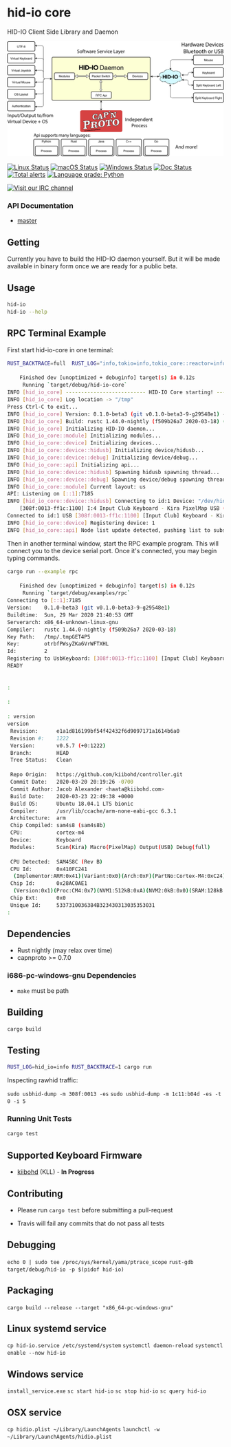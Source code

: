# hid-io core
HID-IO Client Side Library and Daemon

![Overview](misc/images/HID-IO_Overview.png)

[![Linux Status](https://github.com/hid-io/hid-io-core/workflows/Rust%20Linux/badge.svg)](https://github.com/hid-io/hid-io-core/actions)
[![macOS Status](https://github.com/hid-io/hid-io-core/workflows/Rust%20macOS/badge.svg)](https://github.com/hid-io/hid-io-core/actions)
[![Windows Status](https://github.com/hid-io/hid-io-core/workflows/Rust%20Windows/badge.svg)](https://github.com/hid-io/hid-io-core/actions)
[![Doc Status](https://github.com/hid-io/hid-io-core/workflows/Rust%20Doc%20Deploy/badge.svg)](https://github.com/hid-io/hid-io-core/actions)
[![Total alerts](https://img.shields.io/lgtm/alerts/g/hid-io/hid-io-core.svg?logo=lgtm&logoWidth=18)](https://lgtm.com/projects/g/hid-io/hid-io-core/alerts/)
[![Language grade: Python](https://img.shields.io/lgtm/grade/python/g/hid-io/hid-io-core.svg?logo=lgtm&logoWidth=18)](https://lgtm.com/projects/g/hid-io/hid-io-core/context:python)



[![Visit our IRC channel](https://kiwiirc.com/buttons/irc.freenode.net/hid-io.png)](https://kiwiirc.com/client/irc.freenode.net/#hid-io)

### API Documentation

* [master](https://hid-io.github.io/hid-io-core/hid_io_core/)


## Getting

Currently you have to build the HID-IO daemon yourself. But it will be made available in binary form once we are ready for a public beta.


## Usage

```bash
hid-io
hid-io --help
```

## RPC Terminal Example

First start hid-io-core in one terminal:
```bash
RUST_BACKTRACE=full  RUST_LOG="info,tokio=info,tokio_core::reactor=info" cargo run

    Finished dev [unoptimized + debuginfo] target(s) in 0.12s
     Running `target/debug/hid-io-core`
INFO [hid_io_core] -------------------------- HID-IO Core starting! --------------------------
INFO [hid_io_core] Log location -> "/tmp"
Press Ctrl-C to exit...
INFO [hid_io_core] Version: 0.1.0-beta3 (git v0.1.0-beta3-9-g29548e1) - debug
INFO [hid_io_core] Build: rustc 1.44.0-nightly (f509b26a7 2020-03-18) (x86_64-unknown-linux-gnu) -> x86_64-unknown-linux-gnu (Sun, 29 Mar 2020 21:40:53 GMT)
INFO [hid_io_core] Initializing HID-IO daemon...
INFO [hid_io_core::module] Initializing modules...
INFO [hid_io_core::device] Initializing devices...
INFO [hid_io_core::device::hidusb] Initializing device/hidusb...
INFO [hid_io_core::device::debug] Initializing device/debug...
INFO [hid_io_core::api] Initializing api...
INFO [hid_io_core::device::hidusb] Spawning hidusb spawning thread...
INFO [hid_io_core::device::debug] Spawning device/debug spawning thread...
INFO [hid_io_core::module] Current layout: us
API: Listening on [::1]:7185
INFO [hid_io_core::device::hidusb] Connecting to id:1 Device: "/dev/hidraw12"
    [308f:0013-ff1c:1100] I:4 Input Club Keyboard - Kira PixelMap USB (5337310036384B323430313035353031 - sam4s8) R:1222
Connected to id:1 USB [308f:0013-ff1c:1100] [Input Club] Keyboard - Kira PixelMap USB 5337310036384B323430313035353031 - sam4s8
INFO [hid_io_core::device] Registering device: 1
INFO [hid_io_core::api] Node list update detected, pushing list to subscribers -> 0
```

Then in another terminal window, start the RPC example program. This will connect you to the device serial port.
Once it's connected, you may begin typing commands.

```bash
cargo run --example rpc

    Finished dev [unoptimized + debuginfo] target(s) in 0.12s
     Running `target/debug/examples/rpc`
Connecting to [::1]:7185
Version:    0.1.0-beta3 (git v0.1.0-beta3-9-g29548e1)
Buildtime:  Sun, 29 Mar 2020 21:40:53 GMT
Serverarch: x86_64-unknown-linux-gnu
Compiler:   rustc 1.44.0-nightly (f509b26a7 2020-03-18)
Key Path:   /tmp/.tmpGET4P5
Key:        otrbfPWsyZKa6VrWFTXHL
Id:         2
Registering to UsbKeyboard: [308f:0013-ff1c:1100] [Input Club] Keyboard - Kira PixelMap USB (5337310036384B323430313035353031 - sam4s8)
READY


:

:

: version
version
 Revision:      e1a1d816199bf54f42432f6d9097171a1614b6a0
 Revision #:    1222
 Version:       v0.5.7 (+0:1222)
 Branch:        HEAD
 Tree Status:   Clean
	
 Repo Origin:   https://github.com/kiibohd/controller.git
 Commit Date:   2020-03-20 20:19:26 -0700
 Commit Author: Jacob Alexander <haata@kiibohd.com>
 Build Date:    2020-03-23 22:49:38 +0000
 Build OS:      Ubuntu 18.04.1 LTS bionic
 Compiler:      /usr/lib/ccache/arm-none-eabi-gcc 6.3.1
 Architecture:  arm
 Chip Compiled: sam4s8 (sam4s8b)
 CPU:           cortex-m4
 Device:        Keyboard
 Modules:       Scan(Kira) Macro(PixelMap) Output(USB) Debug(full)

 CPU Detected:  SAM4S8C (Rev B)
 CPU Id:        0x410FC241
  (Implementor:ARM:0x41)(Variant:0x0)(Arch:0xF)(PartNo:Cortex-M4:0xC24)(Revision:0x1)
 Chip Id:       0x28AC0AE1
  (Version:0x1)(Proc:CM4:0x7)(NVM1:512kB:0xA)(NVM2:0kB:0x0)(SRAM:128kB:0xC)(Arch:SAM4SxC:0x8A)(NVMType:FLASH:0x2)(ExtId:0x0)
 Chip Ext:      0x0
 Unique Id:     5337310036384B323430313035353031
:
```

## Dependencies

* Rust nightly (may relax over time)
* capnproto >= 0.7.0


### i686-pc-windows-gnu Dependencies

* `make` must be path


## Building

```bash
cargo build
```


## Testing

```bash
RUST_LOG=hid_io=info RUST_BACKTRACE=1 cargo run
```

Inspecting rawhid traffic:

`sudo usbhid-dump -m 308f:0013 -es`
`sudo usbhid-dump -m 1c11:b04d -es -t 0 -i 5`


### Running Unit Tests

```bash
cargo test
```

## Supported Keyboard Firmware

* [kiibohd](https://github.com/kiibohd/controller) (KLL) - **In Progress**


## Contributing

* Please run `cargo test` before submitting a pull-request

* Travis will fail any commits that do not pass all tests


## Debugging

`echo 0 | sudo tee /proc/sys/kernel/yama/ptrace_scope`
`rust-gdb target/debug/hid-io -p $(pidof hid-io)`

## Packaging
`cargo build --release --target "x86_64-pc-windows-gnu"`

## Linux systemd service
`cp hid-io.service /etc/systemd/system`
`systemctl daemon-reload`
`systemctl enable --now hid-io`

## Windows service

`install_service.exe`
`sc start hid-io`
`sc stop hid-io`
`sc query hid-io`

## OSX service

`cp hidio.plist ~/Library/LaunchAgents`
`launchctl -w  ~/Library/LaunchAgents/hidio.plist`
